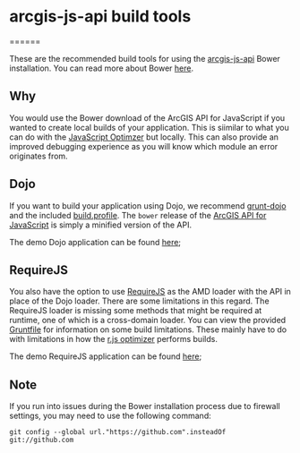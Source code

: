 # arcgis-js-api build tools
======

These are the recommended build tools for using the [arcgis-js-api](https://github.com/esri/arcgis-js-api) Bower installation.
You can read more about Bower [here](http://bower.io/).

## Why
You would use the Bower download of the ArcGIS API for JavaScript if you wanted to create local builds of your application.
This is siimilar to what you can do with the [JavaScript Optimzer](https://jso.arcgis.com/) but locally.
This can also provide an improved debugging experience as you will know which module an error originates from.

## Dojo
If you want to build your application using Dojo, we recommend [grunt-dojo](https://github.com/phated/grunt-dojo) and the included [build.profile](dojo/build.profile.js).
The `bower` release of the [ArcGIS API for JavaScript](https://developers.arcgis.com/javascript/) is simply a minified version of the API.

The demo Dojo application can be found [here](dojo);

## RequireJS
You also have the option to use [RequireJS](http://requirejs.org/) as the AMD loader with the API in place of the Dojo loader.
There are some limitations in this regard.
The RequireJS loader is missing some methods that might be required at runtime, one of which is a cross-domain loader.
You can view the provided [Gruntfile](requirejs/Gruntfile.js) for information on some build limitations.
These mainly have to do with limitations in how the [r.js optimizer](https://github.com/jrburke/r.js) performs builds.

The demo RequireJS application can be found [here](requirejs);

## Note
If you run into issues during the Bower installation process due to firewall settings, you may need to use the following command:

`git config --global url."https://github.com".insteadOf git://github.com`
